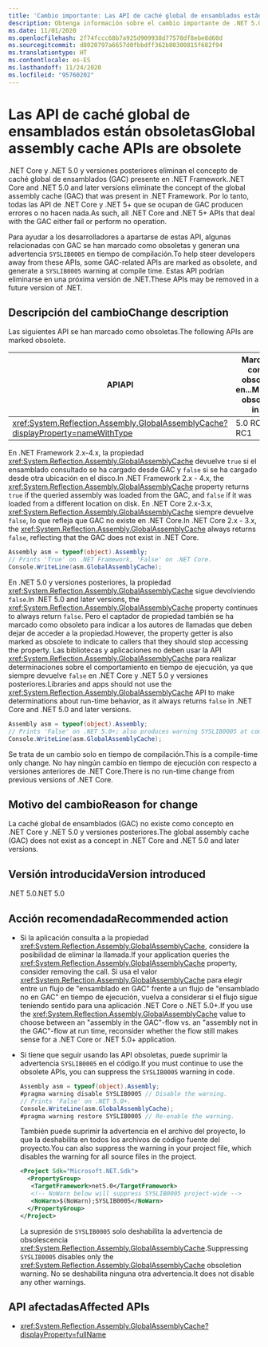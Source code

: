 ```yaml
---
title: 'Cambio importante: Las API de caché global de ensamblados están obsoletas'
description: Obtenga información sobre el cambio importante de .NET 5.0 en las bibliotecas básicas de .NET donde las API que controlan la GAC generan un error o no realizan ninguna operación.
ms.date: 11/01/2020
ms.openlocfilehash: 2f74fccc68b7a925d909938d77578df8ebe8d60d
ms.sourcegitcommit: d8020797a6657d0fbbdff362b80300815f682f94
ms.translationtype: HT
ms.contentlocale: es-ES
ms.lasthandoff: 11/24/2020
ms.locfileid: "95760202"
---
```

# <a name="global-assembly-cache-apis-are-obsolete"></a><span data-ttu-id="1a21c-103">Las API de caché global de ensamblados están obsoletas</span><span class="sxs-lookup"><span data-stu-id="1a21c-103">Global assembly cache APIs are obsolete</span></span>

<span data-ttu-id="1a21c-104">.NET Core y .NET 5.0 y versiones posteriores eliminan el concepto de caché global de ensamblados (GAC) presente en .NET Framework.</span><span class="sxs-lookup"><span data-stu-id="1a21c-104">.NET Core and .NET 5.0 and later versions eliminate the concept of the global assembly cache (GAC) that was present in .NET Framework.</span></span> <span data-ttu-id="1a21c-105">Por lo tanto, todas las API de .NET Core y .NET 5+ que se ocupan de GAC producen errores o no hacen nada.</span><span class="sxs-lookup"><span data-stu-id="1a21c-105">As such, all .NET Core and .NET 5+ APIs that deal with the GAC either fail or perform no operation.</span></span>

<span data-ttu-id="1a21c-106">Para ayudar a los desarrolladores a apartarse de estas API, algunas relacionadas con GAC se han marcado como obsoletas y generan una advertencia `SYSLIB0005` en tiempo de compilación.</span><span class="sxs-lookup"><span data-stu-id="1a21c-106">To help steer developers away from these APIs, some GAC-related APIs are marked as obsolete, and generate a `SYSLIB0005` warning at compile time.</span></span> <span data-ttu-id="1a21c-107">Estas API podrían eliminarse en una próxima versión de .NET.</span><span class="sxs-lookup"><span data-stu-id="1a21c-107">These APIs may be removed in a future version of .NET.</span></span>

## <a name="change-description"></a><span data-ttu-id="1a21c-108">Descripción del cambio</span><span class="sxs-lookup"><span data-stu-id="1a21c-108">Change description</span></span>

<span data-ttu-id="1a21c-109">Las siguientes API se han marcado como obsoletas.</span><span class="sxs-lookup"><span data-stu-id="1a21c-109">The following APIs are marked obsolete.</span></span>

| <span data-ttu-id="1a21c-110">API</span><span class="sxs-lookup"><span data-stu-id="1a21c-110">API</span></span> | <span data-ttu-id="1a21c-111">Marcada como obsoleta en...</span><span class="sxs-lookup"><span data-stu-id="1a21c-111">Marked obsolete in...</span></span> |
| - | - |
| <xref:System.Reflection.Assembly.GlobalAssemblyCache?displayProperty=nameWithType> | <span data-ttu-id="1a21c-112">5.0 RC1</span><span class="sxs-lookup"><span data-stu-id="1a21c-112">5.0 RC1</span></span> |

<span data-ttu-id="1a21c-113">En .NET Framework 2.x-4.x, la propiedad <xref:System.Reflection.Assembly.GlobalAssemblyCache> devuelve `true` si el ensamblado consultado se ha cargado desde GAC y `false` si se ha cargado desde otra ubicación en el disco.</span><span class="sxs-lookup"><span data-stu-id="1a21c-113">In .NET Framework 2.x - 4.x, the <xref:System.Reflection.Assembly.GlobalAssemblyCache> property returns `true` if the queried assembly was loaded from the GAC, and `false` if it was loaded from a different location on disk.</span></span> <span data-ttu-id="1a21c-114">En .NET Core 2.x-3.x, <xref:System.Reflection.Assembly.GlobalAssemblyCache> siempre devuelve `false`, lo que refleja que GAC no existe en .NET Core.</span><span class="sxs-lookup"><span data-stu-id="1a21c-114">In .NET Core 2.x - 3.x, the <xref:System.Reflection.Assembly.GlobalAssemblyCache> always returns `false`, reflecting that the GAC does not exist in .NET Core.</span></span>

```csharp
Assembly asm = typeof(object).Assembly;
// Prints 'True' on .NET Framework, 'False' on .NET Core.
Console.WriteLine(asm.GlobalAssemblyCache);
```

<span data-ttu-id="1a21c-115">En .NET 5.0 y versiones posteriores, la propiedad <xref:System.Reflection.Assembly.GlobalAssemblyCache> sigue devolviendo `false`.</span><span class="sxs-lookup"><span data-stu-id="1a21c-115">In .NET 5.0 and later versions, the <xref:System.Reflection.Assembly.GlobalAssemblyCache> property continues to always return `false`.</span></span> <span data-ttu-id="1a21c-116">Pero el captador de propiedad también se ha marcado como obsoleto para indicar a los autores de llamadas que deben dejar de acceder a la propiedad.</span><span class="sxs-lookup"><span data-stu-id="1a21c-116">However, the property getter is also marked as obsolete to indicate to callers that they should stop accessing the property.</span></span> <span data-ttu-id="1a21c-117">Las bibliotecas y aplicaciones no deben usar la API <xref:System.Reflection.Assembly.GlobalAssemblyCache> para realizar determinaciones sobre el comportamiento en tiempo de ejecución, ya que siempre devuelve `false` en .NET Core y .NET 5.0 y versiones posteriores.</span><span class="sxs-lookup"><span data-stu-id="1a21c-117">Libraries and apps should not use the <xref:System.Reflection.Assembly.GlobalAssemblyCache> API to make determinations about run-time behavior, as it always returns `false` in .NET Core and .NET 5.0 and later versions.</span></span>

```csharp
Assembly asm = typeof(object).Assembly;
// Prints 'False' on .NET 5.0+; also produces warning SYSLIB0005 at compile time.
Console.WriteLine(asm.GlobalAssemblyCache);
```

<span data-ttu-id="1a21c-118">Se trata de un cambio solo en tiempo de compilación.</span><span class="sxs-lookup"><span data-stu-id="1a21c-118">This is a compile-time only change.</span></span> <span data-ttu-id="1a21c-119">No hay ningún cambio en tiempo de ejecución con respecto a versiones anteriores de .NET Core.</span><span class="sxs-lookup"><span data-stu-id="1a21c-119">There is no run-time change from previous versions of .NET Core.</span></span>

## <a name="reason-for-change"></a><span data-ttu-id="1a21c-120">Motivo del cambio</span><span class="sxs-lookup"><span data-stu-id="1a21c-120">Reason for change</span></span>

<span data-ttu-id="1a21c-121">La caché global de ensamblados (GAC) no existe como concepto en .NET Core y .NET 5.0 y versiones posteriores.</span><span class="sxs-lookup"><span data-stu-id="1a21c-121">The global assembly cache (GAC) does not exist as a concept in .NET Core and .NET 5.0 and later versions.</span></span>

## <a name="version-introduced"></a><span data-ttu-id="1a21c-122">Versión introducida</span><span class="sxs-lookup"><span data-stu-id="1a21c-122">Version introduced</span></span>

<span data-ttu-id="1a21c-123">.NET 5.0</span><span class="sxs-lookup"><span data-stu-id="1a21c-123">.NET 5.0</span></span>

## <a name="recommended-action"></a><span data-ttu-id="1a21c-124">Acción recomendada</span><span class="sxs-lookup"><span data-stu-id="1a21c-124">Recommended action</span></span>

- <span data-ttu-id="1a21c-125">Si la aplicación consulta a la propiedad <xref:System.Reflection.Assembly.GlobalAssemblyCache>, considere la posibilidad de eliminar la llamada.</span><span class="sxs-lookup"><span data-stu-id="1a21c-125">If your application queries the <xref:System.Reflection.Assembly.GlobalAssemblyCache> property, consider removing the call.</span></span> <span data-ttu-id="1a21c-126">Si usa el valor <xref:System.Reflection.Assembly.GlobalAssemblyCache> para elegir entre un flujo de "ensamblado en GAC" frente a un flujo de "ensamblado no en GAC" en tiempo de ejecución, vuelva a considerar si el flujo sigue teniendo sentido para una aplicación .NET Core o .NET 5.0+.</span><span class="sxs-lookup"><span data-stu-id="1a21c-126">If you use the <xref:System.Reflection.Assembly.GlobalAssemblyCache> value to choose between an "assembly in the GAC"-flow vs. an "assembly not in the GAC"-flow at run time, reconsider whether the flow still makes sense for a .NET Core or .NET 5.0+ application.</span></span>

- <span data-ttu-id="1a21c-127">Si tiene que seguir usando las API obsoletas, puede suprimir la advertencia `SYSLIB0005` en el código.</span><span class="sxs-lookup"><span data-stu-id="1a21c-127">If you must continue to use the obsolete APIs, you can suppress the `SYSLIB0005` warning in code.</span></span>

  ```csharp
  Assembly asm = typeof(object).Assembly;
  #pragma warning disable SYSLIB0005 // Disable the warning.
  // Prints 'False' on .NET 5.0+.
  Console.WriteLine(asm.GlobalAssemblyCache);
  #pragma warning restore SYSLIB0005 // Re-enable the warning.
  ```

  <span data-ttu-id="1a21c-128">También puede suprimir la advertencia en el archivo del proyecto, lo que la deshabilita en todos los archivos de código fuente del proyecto.</span><span class="sxs-lookup"><span data-stu-id="1a21c-128">You can also suppress the warning in your project file, which disables the warning for all source files in the project.</span></span>

  ```xml
  <Project Sdk="Microsoft.NET.Sdk">
    <PropertyGroup>
     <TargetFramework>net5.0</TargetFramework>
     <!-- NoWarn below will suppress SYSLIB0005 project-wide -->
     <NoWarn>$(NoWarn);SYSLIB0005</NoWarn>
    </PropertyGroup>
  </Project>
  ```

  <span data-ttu-id="1a21c-129">La supresión de `SYSLIB0005` solo deshabilita la advertencia de obsolescencia <xref:System.Reflection.Assembly.GlobalAssemblyCache>.</span><span class="sxs-lookup"><span data-stu-id="1a21c-129">Suppressing `SYSLIB0005` disables only the <xref:System.Reflection.Assembly.GlobalAssemblyCache> obsoletion warning.</span></span> <span data-ttu-id="1a21c-130">No se deshabilita ninguna otra advertencia.</span><span class="sxs-lookup"><span data-stu-id="1a21c-130">It does not disable any other warnings.</span></span>

## <a name="affected-apis"></a><span data-ttu-id="1a21c-131">API afectadas</span><span class="sxs-lookup"><span data-stu-id="1a21c-131">Affected APIs</span></span>

- <xref:System.Reflection.Assembly.GlobalAssemblyCache?displayProperty=fullName>

<!--

### Category

Core .NET libraries

### Affected APIs

- `P:System.Reflection.Assembly.GlobalAssemblyCache`

-->
